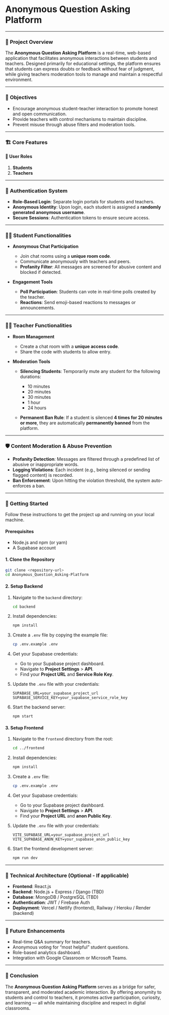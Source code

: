 # **Anonymous Question Asking Platform**

---

### 🧠 **Project Overview**

The **Anonymous Question Asking Platform** is a real-time, web-based application that facilitates anonymous interactions between students and teachers. Designed primarily for educational settings, the platform ensures that students can express doubts or feedback without fear of judgment, while giving teachers moderation tools to manage and maintain a respectful environment.

---

### 🎯 **Objectives**

* Encourage anonymous student-teacher interaction to promote honest and open communication.
* Provide teachers with control mechanisms to maintain discipline.
* Prevent misuse through abuse filters and moderation tools.

---

### 🏗️ **Core Features**

#### 👥 **User Roles**

1. **Students**
2. **Teachers**

---

### 🔐 **Authentication System**

* **Role-Based Login**: Separate login portals for students and teachers.
* **Anonymous Identity**: Upon login, each student is assigned a **randomly generated anonymous username**.
* **Secure Sessions**: Authentication tokens to ensure secure access.

---

### 🧑‍🎓 **Student Functionalities**

* **Anonymous Chat Participation**

  * Join chat rooms using a **unique room code**.
  * Communicate anonymously with teachers and peers.
  * **Profanity Filter**: All messages are screened for abusive content and blocked if detected.

* **Engagement Tools**

  * **Poll Participation**: Students can vote in real-time polls created by the teacher.
  * **Reactions**: Send emoji-based reactions to messages or announcements.

---

### 👩‍🏫 **Teacher Functionalities**

* **Room Management**

  * Create a chat room with a **unique access code**.
  * Share the code with students to allow entry.

* **Moderation Tools**

  * **Silencing Students**: Temporarily mute any student for the following durations:

    * 10 minutes
    * 20 minutes
    * 30 minutes
    * 1 hour
    * 24 hours
  * **Permanent Ban Rule**: If a student is silenced **4 times for 20 minutes or more**, they are automatically **permanently banned** from the platform.

---

### 🛡️ **Content Moderation & Abuse Prevention**

* **Profanity Detection**: Messages are filtered through a predefined list of abusive or inappropriate words.
* **Logging Violations**: Each incident (e.g., being silenced or sending flagged content) is recorded.
* **Ban Enforcement**: Upon hitting the violation threshold, the system auto-enforces a ban.

---

### 🚀 Getting Started

Follow these instructions to get the project up and running on your local machine.

#### **Prerequisites**

*   Node.js and npm (or yarn)
*   A Supabase account

#### **1. Clone the Repository**

```bash
git clone <repository-url>
cd Anonymous_Question_Asking-Platform
```

#### **2. Setup Backend**

1.  Navigate to the `backend` directory:
    ```bash
    cd backend
    ```

2.  Install dependencies:
    ```bash
    npm install
    ```

3.  Create a `.env` file by copying the example file:
    ```bash
    cp .env.example .env
    ```

4.  Get your Supabase credentials:
    *   Go to your Supabase project dashboard.
    *   Navigate to **Project Settings** > **API**.
    *   Find your **Project URL** and **Service Role Key**.

5.  Update the `.env` file with your credentials:
    ```
    SUPABASE_URL=your_supabase_project_url
    SUPABASE_SERVICE_KEY=your_supabase_service_role_key
    ```

6.  Start the backend server:
    ```bash
    npm start
    ```

#### **3. Setup Frontend**

1.  Navigate to the `frontend` directory from the root:
    ```bash
    cd ../frontend
    ```

2.  Install dependencies:
    ```bash
    npm install
    ```

3.  Create a `.env` file:
    ```bash
    cp .env.example .env
    ```

4.  Get your Supabase credentials:
    *   Go to your Supabase project dashboard.
    *   Navigate to **Project Settings** > **API**.
    *   Find your **Project URL** and **anon Public Key**.

5.  Update the `.env` file with your credentials:
    ```
    VITE_SUPABASE_URL=your_supabase_project_url
    VITE_SUPABASE_ANON_KEY=your_supabase_anon_public_key
    ```

6.  Start the frontend development server:
    ```bash
    npm run dev
    ```

---

### 🔧 **Technical Architecture** (Optional - If applicable)

* **Frontend**: React.js
* **Backend**: Node.js + Express / Django (TBD)
* **Database**: MongoDB / PostgreSQL (TBD)
* **Authentication**: JWT / Firebase Auth
* **Deployment**: Vercel / Netlify (frontend), Railway / Heroku / Render (backend)

---

### 🚀 **Future Enhancements**

* Real-time Q\&A summary for teachers.
* Anonymous voting for “most helpful” student questions.
* Role-based analytics dashboard.
* Integration with Google Classroom or Microsoft Teams.

---

### 📌 Conclusion

The **Anonymous Question Asking Platform** serves as a bridge for safer, transparent, and moderated academic interaction. By offering anonymity to students and control to teachers, it promotes active participation, curiosity, and learning — all while maintaining discipline and respect in digital classrooms.
